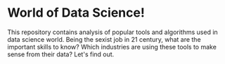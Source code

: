 # World of Data Science!

<p> This repository contains analysis of popular tools and algorithms used in data science world.  
Being the sexist job in 21 century, what are the important skills to know? Which industries are using these tools to make sense 
from their data? Let's find out. </p>
